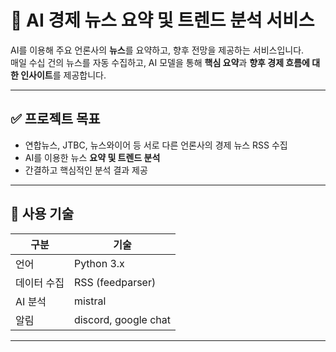# 📰 AI 경제 뉴스 요약 및 트렌드 분석 서비스

AI를 이용해 주요 언론사의 **뉴스**를 요약하고, 향후 전망을 제공하는 서비스입니다.  
매일 수십 건의 뉴스를 자동 수집하고, AI 모델을 통해 **핵심 요약**과 **향후 경제 흐름에 대한 인사이트**를 제공합니다.

---

## ✅ 프로젝트 목표

- 연합뉴스, JTBC, 뉴스와이어 등 서로 다른 언론사의 경제 뉴스 RSS 수집
- AI를 이용한 뉴스 **요약 및 트렌드 분석**
- 간결하고 핵심적인 분석 결과 제공

---

## 🧰 사용 기술

| 구분 | 기술 |
|------|------|
| 언어 | Python 3.x |
| 데이터 수집 | RSS (feedparser) |
| AI 분석 | mistral |
| 알림 | discord, google chat |

---